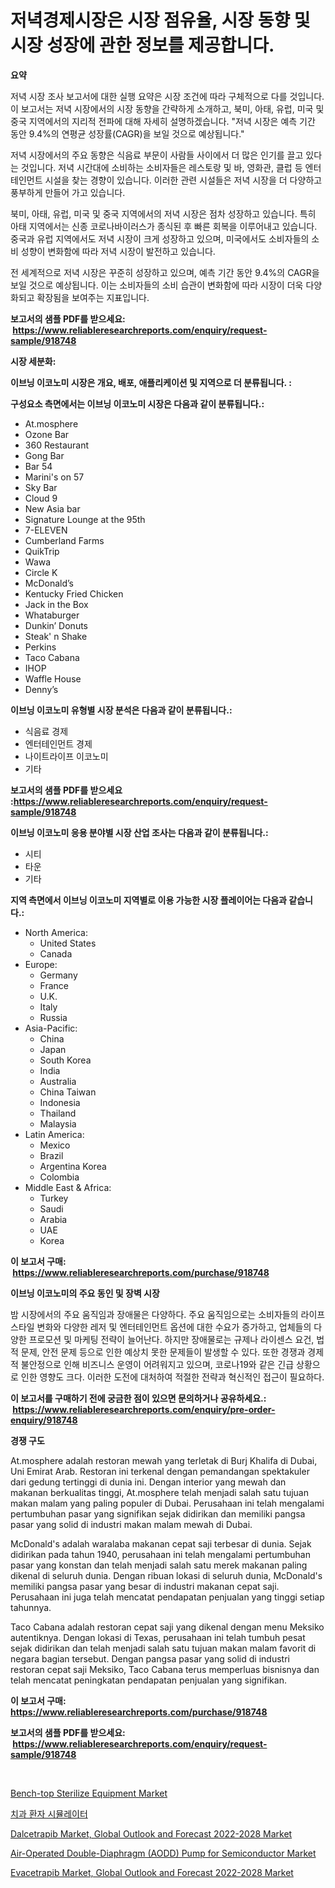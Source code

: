 <p><h1>저녁경제시장은 시장 점유율, 시장 동향 및 시장 성장에 관한 정보를 제공합니다.</h1></p><p><strong>요약</strong></p>
<p><p>저녁 시장 조사 보고서에 대한 실행 요약은 시장 조건에 따라 구체적으로 다를 것입니다. 이 보고서는 저녁 시장에서의 시장 동향을 간략하게 소개하고, 북미, 아태, 유럽, 미국 및 중국 지역에서의 지리적 전파에 대해 자세히 설명하겠습니다. "저녁 시장은 예측 기간 동안 9.4%의 연평균 성장률(CAGR)을 보일 것으로 예상됩니다."</p><p>저녁 시장에서의 주요 동향은 식음료 부문이 사람들 사이에서 더 많은 인기를 끌고 있다는 것입니다. 저녁 시간대에 소비하는 소비자들은 레스토랑 및 바, 영화관, 클럽 등 엔터테인먼트 시설을 찾는 경향이 있습니다. 이러한 관련 시설들은 저녁 시장을 더 다양하고 풍부하게 만들어 가고 있습니다.</p><p>북미, 아태, 유럽, 미국 및 중국 지역에서의 저녁 시장은 점차 성장하고 있습니다. 특히 아태 지역에서는 신종 코로나바이러스가 종식된 후 빠른 회복을 이루어내고 있습니다. 중국과 유럽 지역에서도 저녁 시장이 크게 성장하고 있으며, 미국에서도 소비자들의 소비 성향이 변화함에 따라 저녁 시장이 발전하고 있습니다.</p><p>전 세계적으로 저녁 시장은 꾸준히 성장하고 있으며, 예측 기간 동안 9.4%의 CAGR을 보일 것으로 예상됩니다. 이는 소비자들의 소비 습관이 변화함에 따라 시장이 더욱 다양화되고 확장됨을 보여주는 지표입니다.</p></p>
<p><strong>보고서의 샘플 PDF를 받으세요: &nbsp;<a href="https://www.reliableresearchreports.com/enquiry/request-sample/918748">https://www.reliableresearchreports.com/enquiry/request-sample/918748</a></strong></p>
<p><strong>시장 세분화:</strong></p>
<p><strong> 이브닝 이코노미 시장은 개요, 배포, 애플리케이션 및 지역으로 더 분류됩니다. :</strong></p>
<p><strong>구성요소 측면에서는 이브닝 이코노미 시장은 다음과 같이 분류됩니다.:</strong></p>
<p><ul><li>At.mosphere</li><li>Ozone Bar</li><li>360 Restaurant</li><li>Gong Bar</li><li>Bar 54</li><li>Marini's on 57</li><li>Sky Bar</li><li>Cloud 9</li><li>New Asia bar</li><li>Signature Lounge at the 95th</li><li>7-ELEVEN</li><li>Cumberland Farms</li><li>QuikTrip</li><li>Wawa</li><li>Circle K</li><li>McDonald’s</li><li>Kentucky Fried Chicken</li><li>Jack in the Box</li><li>Whataburger</li><li>Dunkin’ Donuts</li><li>Steak' n Shake</li><li>Perkins</li><li>Taco Cabana</li><li>IHOP</li><li>Waffle House</li><li>Denny’s</li></ul></p>
<p><strong> 이브닝 이코노미 유형별 시장 분석은 다음과 같이 분류됩니다.:</strong></p>
<p><ul><li>식음료 경제</li><li>엔터테인먼트 경제</li><li>나이트라이프 이코노미</li><li>기타</li></ul></p>
<p><strong>보고서의 샘플 PDF를 받으세요 :<a href="https://www.reliableresearchreports.com/enquiry/request-sample/918748">https://www.reliableresearchreports.com/enquiry/request-sample/918748</a></strong></p>
<p><strong> 이브닝 이코노미 응용 분야별 시장 산업 조사는 다음과 같이 분류됩니다.:</strong></p>
<p><ul><li>시티</li><li>타운</li><li>기타</li></ul></p>
<p><strong>지역 측면에서 이브닝 이코노미 지역별로 이용 가능한 시장 플레이어는 다음과 같습니다.:</strong></p>
<p><ul>
    <li>
        North America:
        <ul>
            <li>United States</li>
            <li>Canada</li>
        </ul>
    </li>
    <li>
        Europe:
        <ul>
            <li>Germany</li>
            <li>France</li>
            <li>U.K.</li>
            <li>Italy</li>
            <li>Russia</li>
        </ul>
    </li>
    <li>
        Asia-Pacific:
        <ul>
            <li>China</li>
            <li>Japan</li>
            <li>South Korea</li>
            <li>India</li>
            <li>Australia</li>
            <li>China Taiwan</li>
            <li>Indonesia</li>
            <li>Thailand</li>
            <li>Malaysia</li>
        </ul>
    </li>
    <li>
        Latin America:
        <ul>
            <li>Mexico</li>
            <li>Brazil</li>
            <li>Argentina Korea</li>
            <li>Colombia</li>
        </ul>
    </li>
    <li>
        Middle East & Africa:
        <ul>
            <li>Turkey</li>
            <li>Saudi</li>
            <li>Arabia</li>
            <li>UAE</li>
            <li>Korea</li>
        </ul>
    </li>
    </ul></p>
<p><strong>이 보고서 구매: &nbsp;<a href="https://www.reliableresearchreports.com/purchase/918748">https://www.reliableresearchreports.com/purchase/918748</a></strong></p>
<p><strong>이브닝 이코노미의 주요 동인 및 장벽 시장</strong></p>
<p><p>밤 시장에서의 주요 움직임과 장애물은 다양하다. 주요 움직임으로는 소비자들의 라이프스타일 변화와 다양한 레저 및 엔터테인먼트 옵션에 대한 수요가 증가하고, 업체들의 다양한 프로모션 및 마케팅 전략이 늘어난다. 하지만 장애물로는 규제나 라이센스 요건, 법적 문제, 안전 문제 등으로 인한 예상치 못한 문제들이 발생할 수 있다. 또한 경쟁과 경제적 불안정으로 인해 비즈니스 운영이 어려워지고 있으며, 코로나19와 같은 긴급 상황으로 인한 영향도 크다. 이러한 도전에 대처하여 적절한 전략과 혁신적인 접근이 필요하다.</p></p>
<p><strong>이 보고서를 구매하기 전에 궁금한 점이 있으면 문의하거나 공유하세요.: &nbsp;<a href="https://www.reliableresearchreports.com/enquiry/pre-order-enquiry/918748">https://www.reliableresearchreports.com/enquiry/pre-order-enquiry/918748</a></strong></p>
<p><strong>경쟁 구도</strong></p>
<p><p>At.mosphere adalah restoran mewah yang terletak di Burj Khalifa di Dubai, Uni Emirat Arab. Restoran ini terkenal dengan pemandangan spektakuler dari gedung tertinggi di dunia ini. Dengan interior yang mewah dan makanan berkualitas tinggi, At.mosphere telah menjadi salah satu tujuan makan malam yang paling populer di Dubai. Perusahaan ini telah mengalami pertumbuhan pasar yang signifikan sejak didirikan dan memiliki pangsa pasar yang solid di industri makan malam mewah di Dubai.</p><p>McDonald's adalah waralaba makanan cepat saji terbesar di dunia. Sejak didirikan pada tahun 1940, perusahaan ini telah mengalami pertumbuhan pasar yang konstan dan telah menjadi salah satu merek makanan paling dikenal di seluruh dunia. Dengan ribuan lokasi di seluruh dunia, McDonald's memiliki pangsa pasar yang besar di industri makanan cepat saji. Perusahaan ini juga telah mencatat pendapatan penjualan yang tinggi setiap tahunnya.</p><p>Taco Cabana adalah restoran cepat saji yang dikenal dengan menu Meksiko autentiknya. Dengan lokasi di Texas, perusahaan ini telah tumbuh pesat sejak didirikan dan telah menjadi salah satu tujuan makan malam favorit di negara bagian tersebut. Dengan pangsa pasar yang solid di industri restoran cepat saji Meksiko, Taco Cabana terus memperluas bisnisnya dan telah mencatat peningkatan pendapatan penjualan yang signifikan.</p></p>
<p><strong>이 보고서 구매: &nbsp; <a href="https://www.reliableresearchreports.com/purchase/918748">https://www.reliableresearchreports.com/purchase/918748</a></strong></p>
<p><strong>보고서의 샘플 PDF를 받으세요: &nbsp;<a href="https://www.reliableresearchreports.com/enquiry/request-sample/918748">https://www.reliableresearchreports.com/enquiry/request-sample/918748</a></strong><strong></strong></p>
<p>&nbsp;</p>
<p><p><a href="https://issuu.com/reportprime-2/docs/bench-top-sterilize-equipment-market-size-2030.ppt">Bench-top Sterilize Equipment Market</a></p><p><a href="https://medium.com/@moyahfrancoestellec51j635wcx/%EC%B9%98%EA%B3%BC-%ED%99%98%EC%9E%90-%EC%8B%9C%EB%AE%AC%EB%A0%88%EC%9D%B4%ED%84%B0-%EC%8B%9C%EC%9E%A5-%EC%A7%80%ED%91%9C-%ED%95%B4%EB%8F%85-%EC%8B%9C%EC%9E%A5-%EC%A0%90%EC%9C%A0%EC%9C%A8-%ED%8A%B8%EB%A0%8C%EB%93%9C-%EB%B0%8F-%EC%84%B1%EC%9E%A5-%ED%8C%A8%ED%84%B4-a63f366955fa">치과 환자 시뮬레이터</a></p><p><a href="https://silk-columnist-571.notion.site/Dalcetrapib-Market-Global-Outlook-and-Forecast-2022-2028-Market-Size-and-Growth-Market-Segmentatio-dc6528ca7ad347af98529c1339facf3d">Dalcetrapib Market, Global Outlook and Forecast 2022-2028 Market</a></p><p><a href="https://github.com/yoshih12/Market-Research-Report-List-2/blob/main/air-operated-double-diaphragm-aodd-pump-for-semiconductor-market.md">Air-Operated Double-Diaphragm (AODD) Pump for Semiconductor Market</a></p><p><a href="https://cute-banjo-8ca.notion.site/Evacetrapib-Market-Global-Outlook-and-Forecast-2022-2028-Market-Size-Focuses-on-Market-Dynamics-In-35a487e2bbac47a2af676aa296cc0191">Evacetrapib Market, Global Outlook and Forecast 2022-2028 Market</a></p></p>